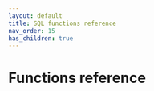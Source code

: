 ```yaml
---
layout: default
title: SQL functions reference
nav_order: 15
has_children: true
---
```


# Functions reference
